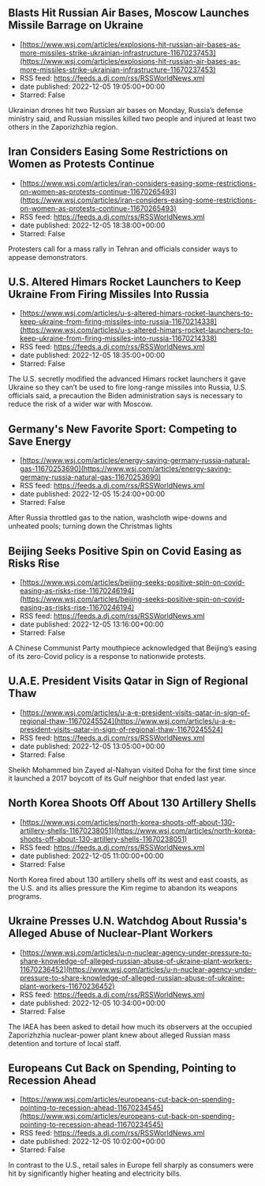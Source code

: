 ## Blasts Hit Russian Air Bases, Moscow Launches Missile Barrage on Ukraine
 - [https://www.wsj.com/articles/explosions-hit-russian-air-bases-as-more-missiles-strike-ukrainian-infrastructure-11670237453](https://www.wsj.com/articles/explosions-hit-russian-air-bases-as-more-missiles-strike-ukrainian-infrastructure-11670237453)
 - RSS feed: https://feeds.a.dj.com/rss/RSSWorldNews.xml
 - date published: 2022-12-05 19:05:00+00:00
 - Starred: False

Ukrainian drones hit two Russian air bases on Monday, Russia’s defense ministry said, and Russian missiles killed two people and injured at least two others in the Zaporizhzhia region.

## Iran Considers Easing Some Restrictions on Women as Protests Continue
 - [https://www.wsj.com/articles/iran-considers-easing-some-restrictions-on-women-as-protests-continue-11670265493](https://www.wsj.com/articles/iran-considers-easing-some-restrictions-on-women-as-protests-continue-11670265493)
 - RSS feed: https://feeds.a.dj.com/rss/RSSWorldNews.xml
 - date published: 2022-12-05 18:38:00+00:00
 - Starred: False

Protesters call for a mass rally in Tehran and officials consider ways to appease demonstrators.

## U.S. Altered Himars Rocket Launchers to Keep Ukraine From Firing Missiles Into Russia
 - [https://www.wsj.com/articles/u-s-altered-himars-rocket-launchers-to-keep-ukraine-from-firing-missiles-into-russia-11670214338](https://www.wsj.com/articles/u-s-altered-himars-rocket-launchers-to-keep-ukraine-from-firing-missiles-into-russia-11670214338)
 - RSS feed: https://feeds.a.dj.com/rss/RSSWorldNews.xml
 - date published: 2022-12-05 18:35:00+00:00
 - Starred: False

The U.S. secretly modified the advanced Himars rocket launchers it gave Ukraine so they can’t be used to fire long-range missiles into Russia, U.S. officials said, a precaution the Biden administration says is necessary to reduce the risk of a wider war with Moscow.

## Germany's New Favorite Sport: Competing to Save Energy
 - [https://www.wsj.com/articles/energy-saving-germany-russia-natural-gas-11670253690](https://www.wsj.com/articles/energy-saving-germany-russia-natural-gas-11670253690)
 - RSS feed: https://feeds.a.dj.com/rss/RSSWorldNews.xml
 - date published: 2022-12-05 15:24:00+00:00
 - Starred: False

After Russia throttled gas to the nation, washcloth wipe-downs and unheated pools; turning down the Christmas lights

## Beijing Seeks Positive Spin on Covid Easing as Risks Rise
 - [https://www.wsj.com/articles/beijing-seeks-positive-spin-on-covid-easing-as-risks-rise-11670246194](https://www.wsj.com/articles/beijing-seeks-positive-spin-on-covid-easing-as-risks-rise-11670246194)
 - RSS feed: https://feeds.a.dj.com/rss/RSSWorldNews.xml
 - date published: 2022-12-05 13:16:00+00:00
 - Starred: False

A Chinese Communist Party mouthpiece acknowledged that Beijing’s easing of its zero-Covid policy is a response to nationwide protests.

## U.A.E. President Visits Qatar in Sign of Regional Thaw
 - [https://www.wsj.com/articles/u-a-e-president-visits-qatar-in-sign-of-regional-thaw-11670245524](https://www.wsj.com/articles/u-a-e-president-visits-qatar-in-sign-of-regional-thaw-11670245524)
 - RSS feed: https://feeds.a.dj.com/rss/RSSWorldNews.xml
 - date published: 2022-12-05 13:05:00+00:00
 - Starred: False

Sheikh Mohammed bin Zayed al-Nahyan visited Doha for the first time since it launched a 2017 boycott of its Gulf neighbor that ended last year.

## North Korea Shoots Off About 130 Artillery Shells
 - [https://www.wsj.com/articles/north-korea-shoots-off-about-130-artillery-shells-11670238051](https://www.wsj.com/articles/north-korea-shoots-off-about-130-artillery-shells-11670238051)
 - RSS feed: https://feeds.a.dj.com/rss/RSSWorldNews.xml
 - date published: 2022-12-05 11:00:00+00:00
 - Starred: False

North Korea fired about 130 artillery shells off its west and east coasts, as the U.S. and its allies pressure the Kim regime to abandon its weapons programs.

## Ukraine Presses U.N. Watchdog About Russia's Alleged Abuse of Nuclear-Plant Workers
 - [https://www.wsj.com/articles/u-n-nuclear-agency-under-pressure-to-share-knowledge-of-alleged-russian-abuse-of-ukraine-plant-workers-11670236452](https://www.wsj.com/articles/u-n-nuclear-agency-under-pressure-to-share-knowledge-of-alleged-russian-abuse-of-ukraine-plant-workers-11670236452)
 - RSS feed: https://feeds.a.dj.com/rss/RSSWorldNews.xml
 - date published: 2022-12-05 10:34:00+00:00
 - Starred: False

The IAEA has been asked to detail how much its observers at the occupied Zaporizhzhia nuclear-power plant knew about alleged Russian mass detention and torture of local staff.

## Europeans Cut Back on Spending, Pointing to Recession Ahead
 - [https://www.wsj.com/articles/europeans-cut-back-on-spending-pointing-to-recession-ahead-11670234545](https://www.wsj.com/articles/europeans-cut-back-on-spending-pointing-to-recession-ahead-11670234545)
 - RSS feed: https://feeds.a.dj.com/rss/RSSWorldNews.xml
 - date published: 2022-12-05 10:02:00+00:00
 - Starred: False

In contrast to the U.S., retail sales in Europe fell sharply as consumers were hit by significantly higher heating and electricity bills.
